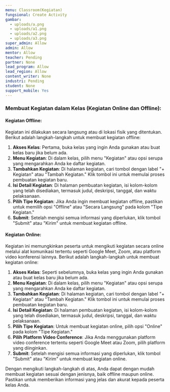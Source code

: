 ```yaml
---
menu: Classroom(Kegiatan)
fungsional: Create Activity
gambar:
  - uploads/a.png
  - uploads/a1.png
  - uploads/a2.png
  - uploads/a3.png
super_admin: Allow
admin: Allow
mentor: Allow
teacher: Pending
partner: None
lead_program: Allow
lead_region: Allow
content_writer: None
industri: Pending
student: None
support_mobile: Yes
---
```

### **Membuat Kegiatan dalam Kelas (Kegiatan Online dan Offline):**

#### **Kegiatan Offline:**

Kegiatan ini dilakukan secara langsung atau di lokasi fisik yang ditentukan. Berikut adalah langkah-langkah untuk membuat kegiatan offline: 

1. **Akses Kelas**: Pertama, buka kelas yang ingin Anda gunakan atau buat kelas baru jika belum ada.
2. **Menu Kegiatan**: Di dalam kelas, pilih menu "Kegiatan" atau opsi serupa yang mengarahkan Anda ke daftar kegiatan.
3. **Tambahkan Kegiatan**: Di halaman kegiatan, cari tombol dengan label "+ Kegiatan" atau "Tambah Kegiatan." Klik tombol ini untuk memulai proses pembuatan kegiatan baru.
4. **Isi Detail Kegiatan**: Di halaman pembuatan kegiatan, isi kolom-kolom yang telah disediakan, termasuk judul, deskripsi, tanggal, dan waktu pelaksanaan.
5. **Pilih Tipe Kegiatan**: Jika Anda ingin membuat kegiatan offline, pastikan untuk memilih opsi "Offline" atau "Secara Langsung" pada kolom "Tipe Kegiatan."
6. **Submit**: Setelah mengisi semua informasi yang diperlukan, klik tombol "Submit" atau "Kirim" untuk membuat kegiatan offline.

#### **Kegiatan Online:**

Kegiatan ini memungkinkan peserta untuk mengikuti kegiatan secara online melalui alat komunikasi tertentu seperti Google Meet, Zoom, atau platform video konferensi lainnya. Berikut adalah langkah-langkah untuk membuat kegiatan online:

1. **Akses Kelas**: Seperti sebelumnya, buka kelas yang ingin Anda gunakan atau buat kelas baru jika belum ada.
2. **Menu Kegiatan**: Di dalam kelas, pilih menu "Kegiatan" atau opsi serupa yang mengarahkan Anda ke daftar kegiatan.
3. **Tambahkan Kegiatan**: Di halaman kegiatan, cari tombol dengan label "+ Kegiatan" atau "Tambah Kegiatan." Klik tombol ini untuk memulai proses pembuatan kegiatan baru.
4. **Isi Detail Kegiatan**: Di halaman pembuatan kegiatan, isi kolom-kolom yang telah disediakan, termasuk judul, deskripsi, tanggal, dan waktu pelaksanaan.
5. **Pilih Tipe Kegiatan**: Untuk membuat kegiatan online, pilih opsi "Online" pada kolom "Tipe Kegiatan."
6. **Pilih Platform Video Conference**: Jika Anda menggunakan platform video conference tertentu seperti Google Meet atau Zoom, pilih platform yang diinginkan.
7. **Submit**: Setelah mengisi semua informasi yang diperlukan, klik tombol "Submit" atau "Kirim" untuk membuat kegiatan online.

Dengan mengikuti langkah-langkah di atas, Anda dapat dengan mudah membuat kegiatan sesuai dengan jenisnya, baik offline maupun online. Pastikan untuk memberikan informasi yang jelas dan akurat kepada peserta kelas Anda.